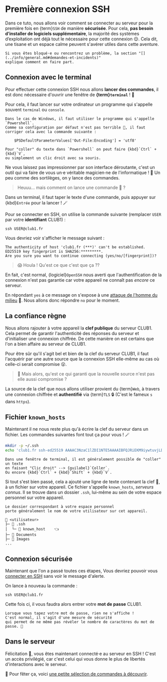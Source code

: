 Première connexion SSH
======================

Dans ce tuto, nous allons voir comment se connecter au serveur
pour la première fois en {term}`SSH` de manière **sécurisée**.
Pour cela, **pas besoin d’installer de logiciels supplémentaire**,
la majorité des systèmes d’exploitation ont déjà tout le nécessaire pour cette connexion 😌.
Cela dit, une tisane et un espace calme peuvent s'avérer utiles dans cette aventure.

```{note}
Si vous êtes bloqué·e ou rencontrez un problème, la section "[](../info/general.md#demandes-et-incidents)"
explique comment en faire part.
```

Connexion avec le terminal
--------------------------

Pour effectuer cette connexion SSH nous allons **lancer des commandes**,
il est donc nécessaire d'ouvrir une fenêtre de **{term}`terminal`** ! 🥵

Pour cela, il faut lancer sur votre ordinateur un programme qui s'appelle souvent `terminal` ou `console`.

```{admonition} Pour Windows
Dans le cas de Windows, il faut utiliser le programme qui s'appelle `Powershell`.
Comme sa configuration par défaut n'est pas terrible 💩, il faut corriger cela avec la commande suivante :

    $PSDefaultParameterValues['Out-File:Encoding'] = 'utf8'

Pour "coller" du texte dans `Powershell` on peut faire {kbd}`Ctrl` + {kbd}`V`,
ou simplement un clic droit avec sa souris.
```

Ne vous laissez pas impressionner par son interface déroutante,
c'est un outil qui va faire de vous un&middot;e véritable magicien&middot;ne de l'informatique ! 🧙
Un peu comme des sortilèges, on y lance des commandes.

> Heuuu... mais comment on lance une commande 🤨 ?

Dans un terminal, il faut taper le texte d'une commande,
puis appuyer sur {kbd}`Entrée` pour la lancer ! 🪄

Pour se connecter en SSH, on utilise la commande suivante
(remplacer `USER` par votre **identifiant** CLUB1) :

    ssh USER@club1.fr

Vous devriez voir s'afficher le message suivant :

    The authenticity of host 'club1.fr (***)' can't be established.
    ED25519 key fingerprint is SHA256:*********.
    Are you sure you want to continue connecting (yes/no/[fingerprint])?

> 😱 Houla ! Qu'est ce que c'est que ça ??

En fait, c'est normal, {logiciel}`OpenSSH` nous averti que l'authentification
de la connexion n'est pas garantie car votre appareil ne connaît pas *encore* ce serveur.

En répondant `yes` à ce message on s'expose à une
[attaque de l'homme du milieu](https://fr.wikipedia.org/wiki/Attaque_de_l%27homme_du_milieu) 🥸.
Nous allons donc répondre `no` pour le moment.

La confiance règne
------------------

Nous allons rajouter à votre appareil la **clef publique** du serveur CLUB1.
Cela permet de garantir l'authenticité des réponses du serveur et d'initialiser une connexion chiffrée.
De cette manière on est certains que l'on a bien affaire au serveur de CLUB1.

Pour être sûr qu'il s'agit bel et bien de la clef du serveur CLUB1,
il faut l'acquérir par une autre source que la connexion SSH elle-même
au cas où celle-ci serait compromise 😮.

> 🤔 Mais alors, qu'est ce qui garanti que la nouvelle source n'est pas elle aussi compromise ?

La source de la clef que nous allons utiliser provient du {term}`Web`,
à travers une connexion chiffrée et **authentifié** via {term}`TLS` 🔒
(C'est le fameux `s` dans `https`).


Fichier `known_hosts`
---------------------

Maintenant il ne nous reste plus qu'à écrire la clef du serveur dans un fichier.
Les commandes suivantes font tout ça pour vous ! 🪄

```sh
mkdir -p ~/.ssh
echo 'club1.fr ssh-ed25519 AAAAC3NzaC1lZDI1NTE5AAAAIBFQJRiEKM9iywtuvjLD7Wvp6F7VqM6ocuc0Q05LGKU6' >> ~/.ssh/known_hosts
```

```{tip}
Dans une fenêtre de terminal, il est généralement possible de "coller" un texte
en faisant "Clic droit" --> {guilabel}`Coller`.
Ou encore {kbd}`Ctrl` + {kbd}`Shift` + {kbd}`V`.
```


Si tout s'est bien passé, cela a ajouté une ligne de texte contenant la clef 🔑,
à un fichier sur votre appareil.
Ce fichier s'appelle `known_hosts`, *serveurs connus*.
Il se trouve dans un dossier `.ssh`,
lui-même au sein de votre espace personnel sur votre appareil.

```{note}
Le dossier correspondant à votre espace personnel
porte généralement le nom de votre utilisateur sur cet appareil.
```

    📁 <utilisateur>
    ├─ 📁 .ssh
    │  └─ 📄 known_host    👈
    ├─ 📁 Documents
    ├─ 📁 Images
    ...

Connexion sécurisée
-------------------

Maintenant que l'on a passé toutes ces étapes,
Vous devriez pouvoir vous [connecter en SSH](#connexion-avec-le-terminal)
sans voir le message d'alerte.

On lance à nouveau la commande :

    ssh USER@club1.fr

Cette fois ci, il vous faudra alors entrer votre **mot de passe** CLUB1.

```{attention}
Lorsque vous tapez votre mot de passe, rien ne s'affiche !
C'est normal, il s'agit d'une mesure de sécurité
qui permet de ne même pas révéler le nombre de caractères du mot de passe. 🤫
```


Dans le serveur
---------------

Félicitation 🎉, vous êtes maintenant connecté&middot;e au serveur en SSH !
C'est un accès privilégié,
car c'est celui qui vous donne le plus de libertés d'interactions avec le serveur.

🍾 Pour fêter ça, voici [une petite sélection de commandes à découvrir](../services/ssh.md#sélection-de-commandes).
